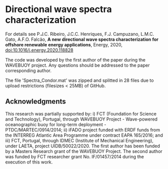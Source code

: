# Directional wave spectra characterization
 
For details see P.J.C. Ribeiro, J.C.C. Henriques, F.J. Campuzano, L.M.C. Gato, A.F.O. Falcão, **A new directional wave spectra characterization for offshore renewable energy applications**, Energy, 2020, [doi:10.1016/j.energy.2020.118828](http://www.sciencedirect.com/science/article/pii/S0360544220319356)

The code was developed by the first author of the paper during the WAVEBUOY project. Any questions should be addressed to the paper corresponding author. 

The file 'Spectra_Condor.mat' was zipped and splitted in 28 files due to upload restrictions (filesizes < 25MB) of GitHub. 

## **Acknowledgments**

This research was partially supported by: i) FCT (Foundation for Science and Technology), Portugal, through WAVEBUOY Project - Wave-powered oceanographic buoy for long-term deployment - PTDC/MARTEC/0914/2014; ii) iFADO project funded with ERDF funds from the INTERREG Atlantic Area Programme under contract EAPA 165/2016; and iii) FCT, Portugal, through IDMEC (Institute of Mechanical Engineering), under LAETA, project UIDB/50022/2020. The first author has been funded by a Masters Research grant of the WAVEBUOY Project. The second author was funded by FCT researcher grant No. IF/01457/2014 during the execution of this work.
